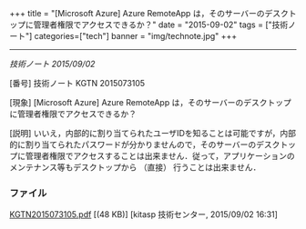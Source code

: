 +++
title = "[Microsoft Azure] Azure RemoteApp は，そのサーバーのデスクトップに管理者権限でアクセスできるか？"
date = "2015-09-02"
tags = ["技術ノート"]
categories=["tech"]
banner = "img/technote.jpg"
+++

--------------------------------------------------------------------------------------------------

*技術ノート
2015/09/02*

[番号]
技術ノート KGTN 2015073105

[現象]
[Microsoft Azure] Azure RemoteApp
は，そのサーバーのデスクトップに管理者権限でアクセスできるか？

[説明]
いいえ，内部的に割り当てられたユーザIDを知ることは可能ですが，内部的に割り当てられたパスワードが分かりませんので，そのサーバーのデスクトップに管理者権限でアクセスすることは出来ません．従って，アプリケーションのメンテナンス等もデスクトップから
（直接） 行うことは出来ません．

### ファイル


[KGTN2015073105.pdf](http://techreport.kitasp.net/attachments/download/2203/KGTN2015073105.pdf) [(48 KB)] [kitasp 技術センター, 2015/09/02
16:31]
